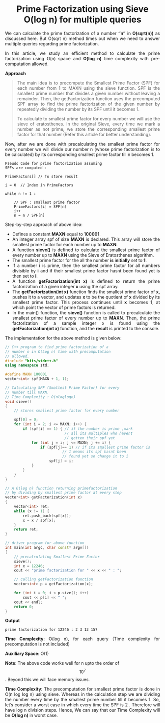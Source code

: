 <div align="justify">

# <div align="center">Prime Factorization using Sieve O(log n) for multiple queries</div>

We can calculate the prime factorization of a number **“n”** in **O(sqrt(n))** as discussed here. But O(sqrt n) method times out when we need to answer multiple queries regarding prime factorization.

In this article, we study an efficient method to calculate the prime factorization using O(n) space and **O(log n)** time complexity with pre-computation allowed.

**Approach**

> The main idea is to precompute the Smallest Prime Factor (SPF) for each number from 1 to MAXN using the sieve function. SPF is the smallest prime number that divides a given number without leaving a remainder. Then, the getFactorization function uses the precomputed SPF array to find the prime factorization of the given number by repeatedly dividing the number by its SPF until it becomes 1.
> 
> To calculate to smallest prime factor for every number we will use the sieve of eratosthenes. In the original Sieve, every time we mark a number as not prime, we store the corresponding smallest prime factor for that number (Refer this article for better understanding).

Now, after we are done with precalculating the smallest prime factor for every number we will divide our number n (whose prime factorization is to be calculated) by its corresponding smallest prime factor till n becomes 1. 

```
Pseudo Code for prime factorization assuming
SPFs are computed :

PrimeFactors[] // To store result

i = 0  // Index in PrimeFactors

while n != 1 :

    // SPF : smallest prime factor
    PrimeFactors[i] = SPF[n]    
    i++ 
    n = n / SPF[n]
```

Step-by-step approach of above idea:

- Defines a constant **MAXN** equal to **100001**.
- An integer array spf of size **MAXN** is declared. This array will store the smallest prime factor for each number up to **MAXN**.
- A function **sieve()** is defined to calculate the smallest prime factor of every number up to **MAXN** using the Sieve of Eratosthenes algorithm.
- The smallest prime factor for the all the number **is initially** set to **1**.
- If a number **i** is prime, then the smallest prime factor for all numbers divisible by **i** and if their smallest prime factor hasnt been found yet is then set to **i**.
- A function **getFactorization(int x)** is defined to return the prime factorization of a given integer **x** using the spf array.
- The **getFactorization(int x)** function finds the smallest prime factor of **x**, pushes it to a vector, and updates **x** to be the quotient of **x** divided by its smallest prime factor. This process continues until **x** becomes **1**, at which point the vector of prime factors is returned.
- In the main() function, the **sieve()** function is called to precalculate the smallest prime factor of every number up to **MAXN**. Then, the prime factorization of a sample integer x is found using the **getFactorization(int x)** function, and the **result** is printed to the console.

The implementation for the above method is given below:

```cpp
// C++ program to find prime factorization of a
// number n in O(Log n) time with precomputation
// allowed.
#include "bits/stdc++.h"
using namespace std;

#define MAXN 100001
vector<int> spf(MAXN + 1, 1);

// Calculating SPF (Smallest Prime Factor) for every
// number till MAXN.
// Time Complexity : O(nloglogn)
void sieve()
{
    // stores smallest prime factor for every number

    spf[0] = 0;
    for (int i = 2; i <= MAXN; i++) {
        if (spf[i] == 1) { // if the number is prime ,mark
                           // all its multiples who havent
                           // gotten their spf yet
            for (int j = i; j <= MAXN; j += i) {
                if (spf[j]== 1) // if its smallest prime factor is
                          // 1 means its spf hasnt been
                          // found yet so change it to i
                    spf[j] = i;
            }
        }
    }
}

// A O(log n) function returning primefactorization
// by dividing by smallest prime factor at every step
vector<int> getFactorization(int x)
{
    vector<int> ret;
    while (x != 1) {
        ret.push_back(spf[x]);
        x = x / spf[x];
    }
    return ret;
}

// driver program for above function
int main(int argc, char const* argv[])
{
    // precalculating Smallest Prime Factor
    sieve();
    int x = 12246;
    cout << "prime factorization for " << x << " : ";

    // calling getFactorization function
    vector<int> p = getFactorization(x);

    for (int i = 0; i < p.size(); i++)
        cout << p[i] << " ";
    cout << endl;
    return 0;
}
```

__Output__

```
prime factorization for 12246 : 2 3 13 157
```

__Time Complexity__: O(log n), for each query (Time complexity for precomputation is not included)

__Auxiliary Space__: O(1)

__Note__: The above code works well for n upto the order of $$10^7$$. Beyond this we will face memory issues.

__Time Complexity__: The precomputation for smallest prime factor is done in O(n log log n) using sieve. Whereas in the calculation step we are dividing the number every time by the smallest prime number till it becomes 1. So, let’s consider a worst case in which every time the SPF is 2 . Therefore will have log n division steps. Hence, We can say that our Time Complexity will be **O(log n)** in worst case.

</div>
